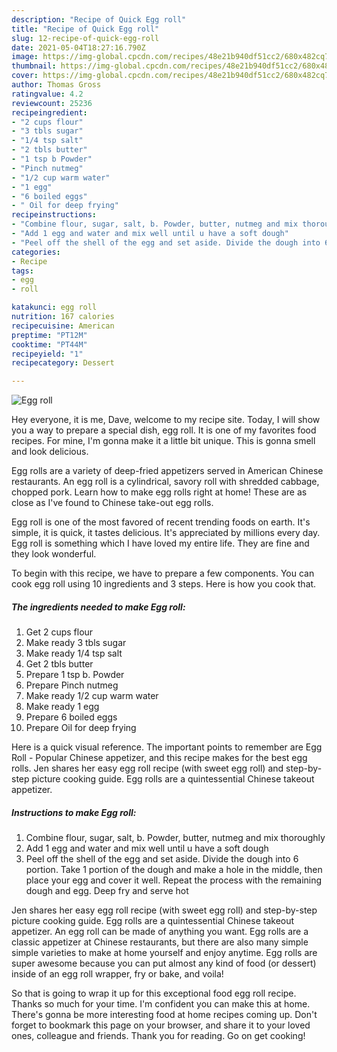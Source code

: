 ```yaml
---
description: "Recipe of Quick Egg roll"
title: "Recipe of Quick Egg roll"
slug: 12-recipe-of-quick-egg-roll
date: 2021-05-04T18:27:16.790Z
image: https://img-global.cpcdn.com/recipes/48e21b940df51cc2/680x482cq70/egg-roll-recipe-main-photo.jpg
thumbnail: https://img-global.cpcdn.com/recipes/48e21b940df51cc2/680x482cq70/egg-roll-recipe-main-photo.jpg
cover: https://img-global.cpcdn.com/recipes/48e21b940df51cc2/680x482cq70/egg-roll-recipe-main-photo.jpg
author: Thomas Gross
ratingvalue: 4.2
reviewcount: 25236
recipeingredient:
- "2 cups flour"
- "3 tbls sugar"
- "1/4 tsp salt"
- "2 tbls butter"
- "1 tsp b Powder"
- "Pinch nutmeg"
- "1/2 cup warm water"
- "1 egg"
- "6 boiled eggs"
- " Oil for deep frying"
recipeinstructions:
- "Combine flour, sugar, salt, b. Powder, butter, nutmeg and mix thoroughly"
- "Add 1 egg and water and mix well until u have a soft dough"
- "Peel off the shell of the egg and set aside. Divide the dough into 6 portion. Take 1 portion of the dough and make a hole in the middle, then place your egg and cover it well. Repeat the process with the remaining dough and egg. Deep fry and serve hot"
categories:
- Recipe
tags:
- egg
- roll

katakunci: egg roll 
nutrition: 167 calories
recipecuisine: American
preptime: "PT12M"
cooktime: "PT44M"
recipeyield: "1"
recipecategory: Dessert

---
```



![Egg roll](https://img-global.cpcdn.com/recipes/48e21b940df51cc2/680x482cq70/egg-roll-recipe-main-photo.jpg)

Hey everyone, it is me, Dave, welcome to my recipe site. Today, I will show you a way to prepare a special dish, egg roll. It is one of my favorites food recipes. For mine, I'm gonna make it a little bit unique. This is gonna smell and look delicious.

Egg rolls are a variety of deep-fried appetizers served in American Chinese restaurants. An egg roll is a cylindrical, savory roll with shredded cabbage, chopped pork. Learn how to make egg rolls right at home! These are as close as I&#39;ve found to Chinese take-out egg rolls.

Egg roll is one of the most favored of recent trending foods on earth. It's simple, it is quick, it tastes delicious. It's appreciated by millions every day. Egg roll is something which I have loved my entire life. They are fine and they look wonderful.


To begin with this recipe, we have to prepare a few components. You can cook egg roll using 10 ingredients and 3 steps. Here is how you cook that.

<!--inarticleads1-->

##### The ingredients needed to make Egg roll:

1. Get 2 cups flour
1. Make ready 3 tbls sugar
1. Make ready 1/4 tsp salt
1. Get 2 tbls butter
1. Prepare 1 tsp b. Powder
1. Prepare Pinch nutmeg
1. Make ready 1/2 cup warm water
1. Make ready 1 egg
1. Prepare 6 boiled eggs
1. Prepare  Oil for deep frying


Here is a quick visual reference. The important points to remember are Egg Roll - Popular Chinese appetizer, and this recipe makes for the best egg rolls. Jen shares her easy egg roll recipe (with sweet egg roll) and step-by-step picture cooking guide. Egg rolls are a quintessential Chinese takeout appetizer. 

<!--inarticleads2-->

##### Instructions to make Egg roll:

1. Combine flour, sugar, salt, b. Powder, butter, nutmeg and mix thoroughly
1. Add 1 egg and water and mix well until u have a soft dough
1. Peel off the shell of the egg and set aside. Divide the dough into 6 portion. Take 1 portion of the dough and make a hole in the middle, then place your egg and cover it well. Repeat the process with the remaining dough and egg. Deep fry and serve hot


Jen shares her easy egg roll recipe (with sweet egg roll) and step-by-step picture cooking guide. Egg rolls are a quintessential Chinese takeout appetizer. An egg roll can be made of anything you want. Egg rolls are a classic appetizer at Chinese restaurants, but there are also many simple simple varieties to make at home yourself and enjoy anytime. Egg rolls are super awesome because you can put almost any kind of food (or dessert) inside of an egg roll wrapper, fry or bake, and voila! 

So that is going to wrap it up for this exceptional food egg roll recipe. Thanks so much for your time. I'm confident you can make this at home. There's gonna be more interesting food at home recipes coming up. Don't forget to bookmark this page on your browser, and share it to your loved ones, colleague and friends. Thank you for reading. Go on get cooking!
